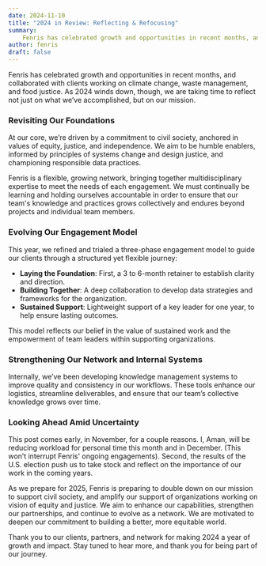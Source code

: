 ```yaml
---
date: 2024-11-10
title: "2024 in Review: Reflecting & Refocusing"
summary: 
    Fenris has celebrated growth and opportunities in recent months, and collaborated with clients working on climate change, waste management, and food justice. As 2024 winds down, though, we are taking time to reflect not just on what we’ve accomplished, but on our mission. We are motivated to deepen our commitment to building a better, more equitable world. 
author: fenris
draft: false
---
```


Fenris has celebrated growth and opportunities in recent months, and collaborated with clients working on climate change, waste management, and food justice. As 2024 winds down, though, we are taking time to reflect not just on what we’ve accomplished, but on our mission.

### Revisiting Our Foundations

At our core, we’re driven by a commitment to civil society, anchored in values of equity, justice, and independence. We aim to be humble enablers, informed by principles of systems change and design justice, and championing responsible data practices. 

Fenris is a flexible, growing network, bringing together multidisciplinary expertise to meet the needs of each engagement. We must continually be learning and holding ourselves accountable in order to ensure that our team's knowledge and practices grows collectively and endures beyond projects and individual team members. 

### Evolving Our Engagement Model

This year, we refined and trialed a three-phase engagement model to guide our clients through a structured yet flexible journey:
* **Laying the Foundation**: First, a 3 to 6-month retainer to establish clarity and direction.
* **Building Together**: A deep collaboration to develop data strategies and frameworks for the organization.
* **Sustained Support**: Lightweight support of a key leader for one year, to help ensure lasting outcomes. 

This model reflects our belief in the value of sustained work and the empowerment of team leaders within supporting organizations. 

### Strengthening Our Network and Internal Systems

Internally, we’ve been developing knowledge management systems to improve quality and consistency in our workflows. These tools enhance our logistics, streamline deliverables, and ensure that our team’s collective knowledge grows over time. 

### Looking Ahead Amid Uncertainty

This post comes early, in November, for a couple reasons. I, Aman, will be reducing workload for personal time this month and in December. (This won’t interrupt Fenris' ongoing engagements). Second, the results of the U.S. election push us to take stock and reflect on the importance of our work in the coming years. 

As we prepare for 2025, Fenris is preparing to double down on our mission to support civil society, and amplify our support of organizations working on vision of equity and justice.  We aim to enhance our capabilities, strengthen our partnerships, and continue to evolve as a network. We are motivated to deepen our commitment to building a better, more equitable world. 

Thank you to our clients, partners, and network for making 2024 a year of growth and impact. Stay tuned to hear more, and thank you for being part of our journey.

